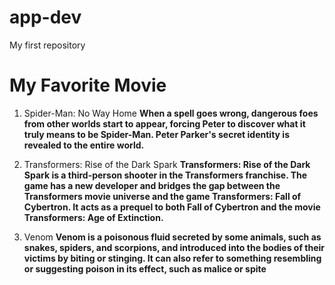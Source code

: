 # app-dev
My first repository

# My Favorite Movie
1. Spider-Man: No Way Home
   **When a spell goes wrong, dangerous foes from other worlds start to appear, forcing Peter to discover what it truly means to be Spider-Man. Peter Parker's secret identity is revealed to the entire world.**
   
2. Transformers: Rise of the Dark Spark
   **Transformers: Rise of the Dark Spark is a third-person shooter in the Transformers franchise. The game has a new developer and bridges the gap between the Transformers movie universe and the game Transformers: Fall of Cybertron. It acts as a prequel to both Fall of Cybertron and the movie Transformers: Age of Extinction.**
   
3. Venom
   **Venom is a poisonous fluid secreted by some animals, such as snakes, spiders, and scorpions, and introduced into the bodies of their victims by biting or stinging. It can also refer to something resembling or suggesting poison in its effect, such as malice or spite**
